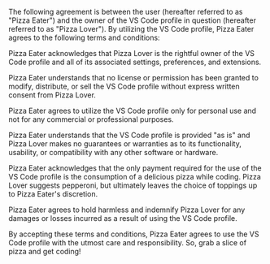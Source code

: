 The following agreement is between the user (hereafter referred to as "Pizza Eater") and the owner of the VS Code profile in question (hereafter referred to as "Pizza Lover"). By utilizing the VS Code profile, Pizza Eater agrees to the following terms and conditions:

Pizza Eater acknowledges that Pizza Lover is the rightful owner of the VS Code profile and all of its associated settings, preferences, and extensions.

Pizza Eater understands that no license or permission has been granted to modify, distribute, or sell the VS Code profile without express written consent from Pizza Lover.

Pizza Eater agrees to utilize the VS Code profile only for personal use and not for any commercial or professional purposes.

Pizza Eater understands that the VS Code profile is provided "as is" and Pizza Lover makes no guarantees or warranties as to its functionality, usability, or compatibility with any other software or hardware.

Pizza Eater acknowledges that the only payment required for the use of the VS Code profile is the consumption of a delicious pizza while coding. Pizza Lover suggests pepperoni, but ultimately leaves the choice of toppings up to Pizza Eater's discretion.

Pizza Eater agrees to hold harmless and indemnify Pizza Lover for any damages or losses incurred as a result of using the VS Code profile.

By accepting these terms and conditions, Pizza Eater agrees to use the VS Code profile with the utmost care and responsibility. So, grab a slice of pizza and get coding!
